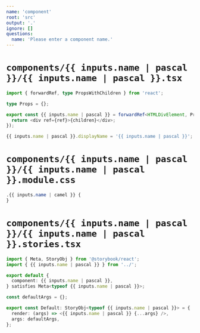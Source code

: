 ```yaml
---
name: 'component'
root: 'src'
output: '.'
ignore: []
questions:
  name: 'Please enter a component name.'
---
```


# `components/{{ inputs.name | pascal }}/{{ inputs.name | pascal }}.tsx`

```typescript
import { forwardRef, type PropsWithChildren } from 'react';

type Props = {};

export const {{ inputs.name | pascal }} = forwardRef<HTMLDivElement, PropsWithChildren<Props>>(({ children }, ref) => {
  return <div ref={ref}>{children}</div>;
});

{{ inputs.name | pascal }}.displayName = '{{ inputs.name | pascal }}';
```

# `components/{{ inputs.name | pascal }}/{{ inputs.name | pascal }}.module.css`

```css
.{{ inputs.name | camel }} {
}
```

# `components/{{ inputs.name | pascal }}/{{ inputs.name | pascal }}.stories.tsx`

```typescript
import { Meta, StoryObj } from '@storybook/react';
import { {{ inputs.name | pascal }} } from '../';

export default {
  component: {{ inputs.name | pascal }},
} satisfies Meta<typeof {{ inputs.name | pascal }}>;

const defaultArgs = {};

export const Default: StoryObj<typeof {{ inputs.name | pascal }}> = {
  render: (args) => <{{ inputs.name | pascal }} {...args} />,
  args: defaultArgs,
};
```
